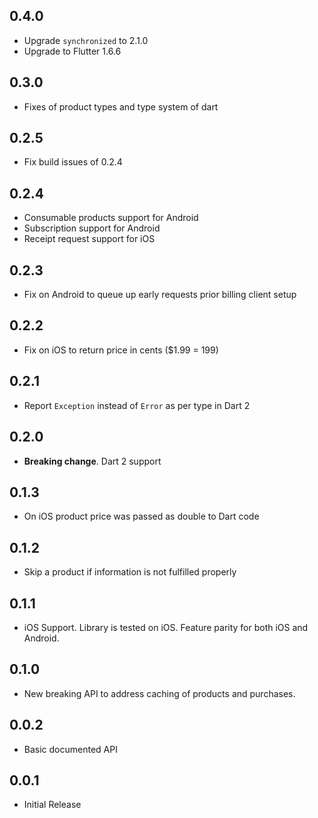 ## 0.4.0
* Upgrade `synchronized` to 2.1.0
* Upgrade to Flutter 1.6.6

## 0.3.0
* Fixes of product types and type system of dart

## 0.2.5
* Fix build issues of 0.2.4

## 0.2.4
* Consumable products support for Android
* Subscription support for Android
* Receipt request support for iOS

## 0.2.3
* Fix on Android to queue up early requests prior billing client setup

## 0.2.2
* Fix on iOS to return price in cents ($1.99 = 199)

## 0.2.1
* Report `Exception` instead of `Error` as per type in Dart 2

## 0.2.0
* **Breaking change**. Dart 2 support

## 0.1.3
* On iOS product price was passed as double to Dart code

## 0.1.2
* Skip a product if information is not fulfilled properly

## 0.1.1
* iOS Support. Library is tested on iOS. Feature parity for both iOS and Android.

## 0.1.0
* New breaking API to address caching of products and purchases.

## 0.0.2
* Basic documented API

## 0.0.1
* Initial Release
